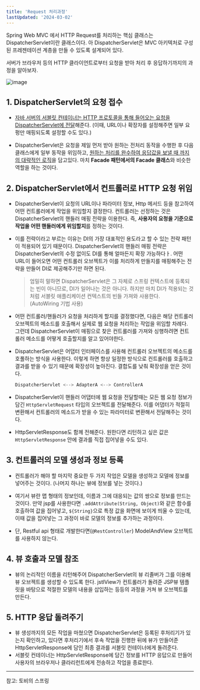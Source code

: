 ```yaml
---
title: 'Request 처리과정'
lastUpdated: '2024-03-02'
---
```


Spring Web MVC 에서 HTTP Request를 처리하는 핵심 클래스는 DispatcherServlet이란 클래스이다. 아 DispatcherServlet은 MVC 아키텍처로 구성된 프레젠테이션 계층을 만들 수 있도록 설계되어 있다.

서버가 브라우저 등의 HTTP 클라이언트로부터 요청을 받아 처리 후 응답하기까지의 과정을 알아보자.

![image](https://user-images.githubusercontent.com/81006587/204775740-0a612c04-c871-4710-8b99-44daa50fc176.png)

## 1. DispatcherServlet의 요청 접수

- <u>자바 서버의 서블릿 컨테이너는 HTTP 프로토콜을 통해 들어오는 요청을 DispatcherServlet에 전달</u>해준다. (이때, URL이나 확장자를 설정해주면 일부 요펑만 매핑되도록 설정할 수도 있다.)

- DispatcherServlet은 요청을 제일 먼저 받아 원하는 전처리 동작을 수행한 후 다음 클래스에게 일부 동작을 위임하고, <u>원하는 처리를 완수하여 응답값을 보낼 때 까지의 대략적인 로직</u>을 담고있다. 마치 **Facade 패턴에서의 Facade 클래스**와 비슷한 역할을 하는 것이다.

## 2. DispatcherServlet에서 컨트롤러로 HTTP 요청 위임

- DispatcherServlet이 요청의 URL이나 파라미터 정보, Http 메서드 등을 참고하여 어떤 컨트롤러에게 작업을 위임할지 결정한다. 컨트롤러는 선정하는 것은 DispatcherServlet의 핸들러 매핑 전략을 이용한다. 즉, **사용자의 요청을 기준으로 작업을 어떤 핸들러에게 위임할지**를 정하는 것이다.

- 이를 전략이라고 부르는 이유는 DI의 가장 대표적인 용도라고 할 수 있는 전략 패턴이 적용되어 있기 때문이다. DispatcherServlet의 핸들러 매핑 전략은 DispatcherServlet의 수정 없이도 DI를 통해 얼마든지 확장 가능하다ㅏ. 어떤 URL이 들어오면 어떤 컨트롤러 오브젝트가 이를 처리하게 만들지를 매핑해주는 전략을 만들어 DI로 제공해주기만 하면 된다. 

    > 엄밀히 말하면 DispatcherServlet은 그 자체로 스프링 컨텍스트에 등록되는 빈이 아니므로, DI가 일어나는 것은 아니다. 하지만 마치 DI가 적용되는 것처럼 서블릿 애플리케이션 컨텍스트의 빈들 가져와 사용한다. (AutoWiring 기법 사용)

- 어떤 컨트롤러/핸들러가 요청을 처리하게 할지를 결정했다면, 다음은 해당 컨트롤러 오브젝트의 메소드를 호출해서 실제로 웹 요청을 처리하는 작업을 위임할 차례다. 그런데 DispatcherServlet이 매핑으로 찾은 컨트롤러를 가져와 싱행하려면 컨트롤러 메소드를 어떻게 호출할지를 알고 있어야한다.

- DispatcherServlet은 어댑터 인터페이스를 사용해 컨트롤러 오브젝트의 메소드를 호풀하는 방식을 사용한다. 이렇게 하면 항상 일정한 방식으로 컨트롤러를 호출하고 결과를 받을 수 있기 때문에 확장성이 높아진다. 결합도를 낮춰 확장성을 얻은 것이다.

    ```java
    DispatcherServlet <--> AdapterA <--> ControllerA
    ```

- DispatcherServlet이 핸들러 어댑터에 웹 요청을 전달할때는 모든 웹 요청 정보가 담긴 `HttpServletRequest` 타입의 오브젝트를 전달해준다. 이를 어댑터가 적절히 변환해서 컨트롤러의 메소드가 받을 수 있는 파라미터로 변환해서 전달해주는 것이다. 

- HttpServletResponse도 함께 전해준다. 원한다면 리턴하고 싶은 값은 `HttpServletResponse` 안에 결과를 직접 집어넣을 수도 있다.

## 3. 컨트롤러의 모델 생성과 정보 등록

- 컨트롤러가 해야 할 마지막 중요한 두 가지 작업은 모델을 생성하고 모델에 정보를 넣어주는 것이다. (나머지 하나는 뷰에 정보를 넣는 것이다.)

- 여기서 뷰란 맵 형태의 정보인데, 이름과 그에 대응되는 값의 쌍으로 정보를 만드는 것이다. 만약 jsp를 사용한다면 `.addAttribute(String, Object)`와 같은 함수를 호출하여 값을 집어넣고, `${String}`으로 특정 값을 화면에 보이게 띄울 수 있는데, 이때 값을 집어넣는 그 과정이 바로 모델의 정보를 추가하는 과정이다.

- 단, Restful api 형태로 개발한다면(`@RestController`) ModelAndView 오브젝트를 사용하지 않는다.

## 4. 뷰 호출과 모델 참조

- 뷰의 논리적인 이름을 리턴해주어 DispatcherServlet의 뷰 리졸버가 그를 이용해 뷰 오브젝트를 생성할 수 있도록 한다. jstlView가 컨트롤러가 돌려준 JSP뷰 템플릿을 바탕으로 적절한 모델의 내용을 삽입하는 등등의 과정을 거쳐 뷰 오브젝트를 만든다.

## 5. HTTP 응답 돌려주기

- 뷰 생성까지의 모든 작업을 마쳤으면 DispatcherServlet은 등록된 후처리기가 있는지 확인하고, 있다면 후처리기에서 후속 작업을 진행한 뒤에 뷰가 만들어준 HttpServletResponse에 담인 최종 결과를 서블릿 컨테이너에게 돌려준다. 
- 서블릿 컨테이너는 HttpServletResponse에 담긴 정보를 HTTP 응답으로 만들어 사용자의 브라우저나 클라리런트에게 전송하고 작업을 종료한다.

---

참고: 토비의 스프링